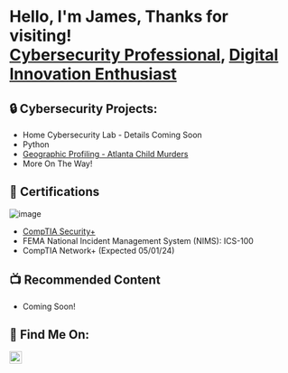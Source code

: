 <h1>Hello, I'm James, Thanks for visiting! <br/><a href="https://www.linkedin.com/in/james-coleman-cybersec">Cybersecurity Professional</a>, <a href="https://github.com/jacole2615">Digital Innovation Enthusiast</a>

<h2>🔒 Cybersecurity Projects:</h2>

<script src="https://tryhackme.com/badge/2654279"></script>

- Home Cybersecurity Lab - Details Coming Soon
- Python
- <a href="https://github.com/jacole2615/Wayne-Williams-Geographic-Profile">Geographic Profiling - Atlanta Child Murders</a>
- More On The Way!

<h2>🪪 Certifications</h2>

![image](https://github.com/jacole2615/jacole2615/assets/140465305/ca7a871c-c290-4ded-a809-d63d800fc6d7)
- <a href="https://www.credly.com/badges/97af6af1-b770-442a-ac81-489335cdb9b9/public_url">CompTIA Security+</a>
- FEMA National Incident Management System (NIMS): ICS-100
- CompTIA Network+ (Expected 05/01/24)

          
<h2>📺 Recommended Content</h2>

- Coming Soon!

<h2> 📱 Find Me On:</h2>

[<img align="left" alt="JamesColeman | LinkedIn" width="22px" src="https://cdn.jsdelivr.net/npm/simple-icons@v3/icons/linkedin.svg" />][linkedin]

[linkedin]: https://linkedin.com/in/james-coleman-cybersec

<!--
**jacole2615/jacole2615** is a ✨ _special_ ✨ repository because its `README.md` (this file) appears on your GitHub profile.

Here are some ideas to get you started:

- 🔭 I’m currently working on ...
- 🌱 I’m currently learning ...
- 👯 I’m looking to collaborate on ...
- 🤔 I’m looking for help with ...
- 💬 Ask me about ...
- 📫 How to reach me: ...
- 😄 Pronouns: ...
- ⚡ Fun fact: ...
-->
